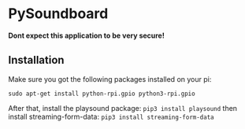 # PySoundboard
__Dont expect this application to be very secure!__
## Installation
Make sure you got the following packages installed on your pi:

`sudo apt-get install python-rpi.gpio python3-rpi.gpio`

After that, install the playsound package:
`pip3 install playsound`
then install streaming-form-data: `pip3 install streaming-form-data`